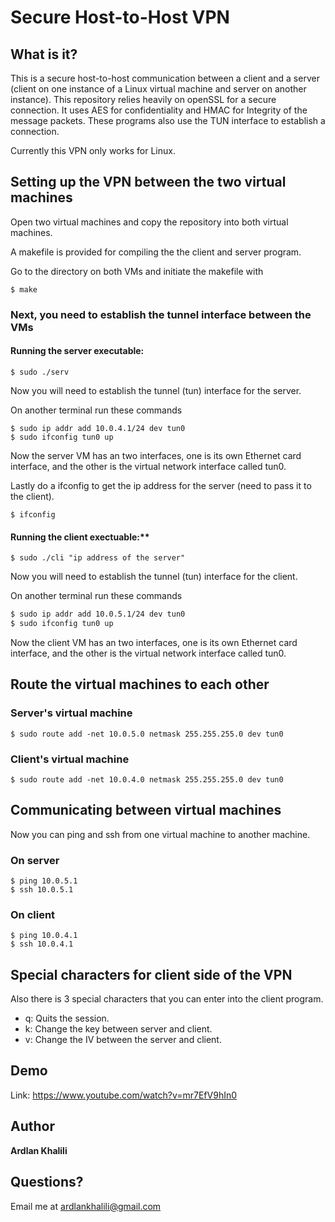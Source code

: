 # Secure Host-to-Host VPN

## What is it?
This is a secure host-to-host communication between a client and a server (client on one instance of a Linux virtual machine and server on another instance). This repository relies heavily on openSSL for a secure connection. It uses AES for confidentiality and HMAC for Integrity of the message packets. These programs also use the TUN interface to establish a connection.

Currently this VPN only works for Linux.

## Setting up the VPN between the two virtual machines

Open two virtual machines and copy the repository into both virtual machines.

A makefile is provided for compiling the the client and server program. 

Go to the directory on both VMs and initiate the makefile with

```
$ make
```

### Next, you need to establish the tunnel interface between the VMs

#### Running the server executable:
```
$ sudo ./serv
```

Now you will need to establish the tunnel (tun) interface for the server.

On another terminal run these commands

```
$ sudo ip addr add 10.0.4.1/24 dev tun0
$ sudo ifconfig tun0 up
```

Now the server VM has an two interfaces, one is its own Ethernet card interface, and the other is the virtual network interface called tun0.

Lastly do a ifconfig to get the ip address for the server (need to pass it to the client).

```
$ ifconfig
```


#### Running the client exectuable:**
```
$ sudo ./cli "ip address of the server"
```

Now you will need to establish the tunnel (tun) interface for the client.

On another terminal run these commands

```sh
$ sudo ip addr add 10.0.5.1/24 dev tun0
$ sudo ifconfig tun0 up
```

Now the client VM has an two interfaces, one is its own Ethernet card interface, and the other is the virtual network interface called tun0.

## Route the virtual machines to each other

### Server's virtual machine
```
$ sudo route add -net 10.0.5.0 netmask 255.255.255.0 dev tun0
```

### Client's virtual machine
```
$ sudo route add -net 10.0.4.0 netmask 255.255.255.0 dev tun0
```

## Communicating between virtual machines

Now you can ping and ssh from one virtual machine to another machine.

### On server
```
$ ping 10.0.5.1
$ ssh 10.0.5.1
```
### On client
```
$ ping 10.0.4.1
$ ssh 10.0.4.1
```

## Special characters for client side of the VPN

Also there is 3 special characters that you can enter into the client program.

* q: Quits the session.
* k: Change the key between server and client.
* v: Change the IV between the server and client.


## Demo

Link: https://www.youtube.com/watch?v=mr7EfV9hIn0

## Author

**Ardlan Khalili**

## Questions?

Email me at ardlankhalili@gmail.com